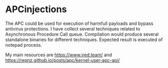 # APCinjections

The APC could be used for execution of harmfull payloads and bypass antivirus protections. I have collect several techniques related to Asynchronous Procedure Call queue. Compilation would produce several standalone binaries for different techniques. Expected result is executed of notepad process. 

My main resources are https://www.ired.team/ and https://repnz.github.io/posts/apc/kernel-user-apc-api/
